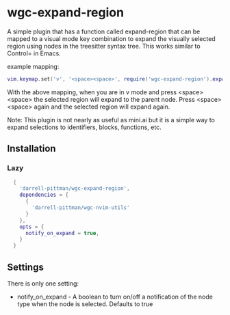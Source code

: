 # wgc-expand-region

A simple plugin that has a function called expand-region that can
be mapped to a visual mode key combination to expand the visually 
selected region using nodes in the treesitter syntax tree. This works
similar to Control= in Emacs. 

example mapping: 

```lua
vim.keymap.set('v', '<space><space>', require('wgc-expand-region').expand-region)
```

With the above mapping, when you are in v mode and press \<space\>\<space\>
the selected region will expand to the parent node. Press \<space\>\<space\>
again and the selected region will expand again.

Note: This plugin is not nearly as useful as mini.ai but it is a simple way
to expand selections to identifiers, blocks, functions, etc.

## Installation

### Lazy
```lua
  {
    'darrell-pittman/wgc-expand-region',
    dependencies = {
      {
        'darrell-pittman/wgc-nvim-utils'
      }
    },
    opts = {
      notify_on_expand = true,
    }
  }
```

## Settings

There is only one setting: 
* notify_on_expand - A boolean to turn on/off a notification of the node type
when the node is selected.  Defaults to true


